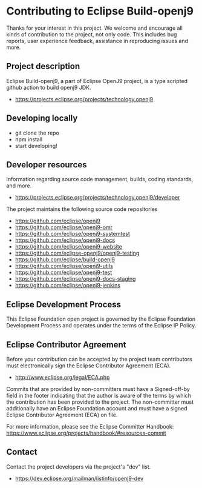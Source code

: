 # Contributing to Eclipse Build-openj9

Thanks for your interest in this project. We welcome and encourage all kinds of contribution to the project, not only code. This includes bug reports, user experience feedback, assistance in reproducing issues and more.

## Project description

Eclipse Build-openj9, a part of Eclipse OpenJ9 project, is a type scripted github action to build openj9 JDK.

* https://projects.eclipse.org/projects/technology.openj9

## Developing locally

* git clone the repo
* npm install
* start developing!

## Developer resources

Information regarding source code management, builds, coding standards, and
more.

* https://projects.eclipse.org/projects/technology.openj9/developer

The project maintains the following source code repositories

* https://github.com/eclipse/openj9
* https://github.com/eclipse/openj9-omr
* https://github.com/eclipse/openj9-systemtest
* https://github.com/eclipse/openj9-docs
* https://github.com/eclipse/openj9-website
* https://github.com/eclipse-openj9/openj9-testing
* https://github.com/eclipse/build-openj9
* https://github.com/eclipse/openj9-utils
* https://github.com/eclipse/openj9-test
* https://github.com/eclipse/openj9-docs-staging
* https://github.com/eclipse/openj9-jenkins


## Eclipse Development Process

This Eclipse Foundation open project is governed by the Eclipse Foundation
Development Process and operates under the terms of the Eclipse IP Policy.

## Eclipse Contributor Agreement

Before your contribution can be accepted by the project team contributors must
electronically sign the Eclipse Contributor Agreement (ECA).

* http://www.eclipse.org/legal/ECA.php

Commits that are provided by non-committers must have a Signed-off-by field in
the footer indicating that the author is aware of the terms by which the
contribution has been provided to the project. The non-committer must
additionally have an Eclipse Foundation account and must have a signed Eclipse
Contributor Agreement (ECA) on file.

For more information, please see the Eclipse Committer Handbook:
https://www.eclipse.org/projects/handbook/#resources-commit

## Contact

Contact the project developers via the project's "dev" list.

* https://dev.eclipse.org/mailman/listinfo/openj9-dev
